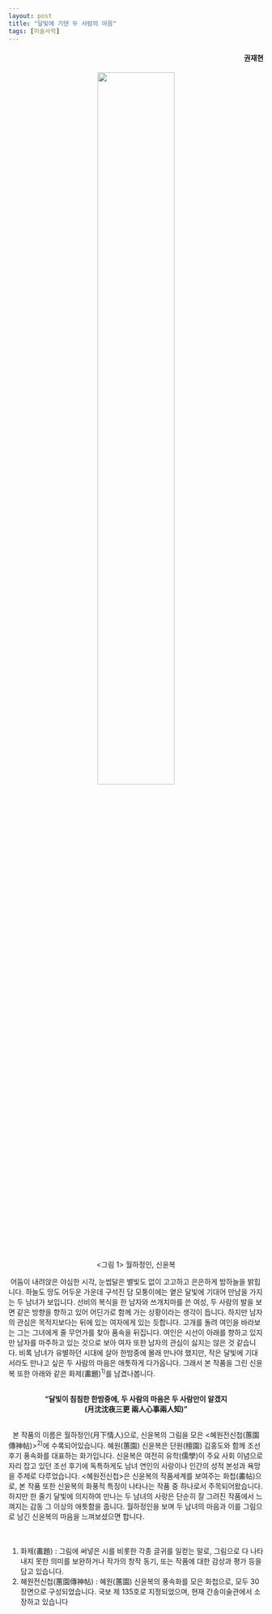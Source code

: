 ```yaml
---
layout: post
title: "달빛에 기댄 두 사람의 마음"
tags: [미술사학]
---
```


<h4><div style="text-align:right"><b>권재현</b></div></h4>

<center><figure><img src="https://user-images.githubusercontent.com/64909586/155538870-63b15eac-cc58-4b43-a287-2be3d1aed6fa.png?raw=true" width="60%" height="60%"><figcaption><그림 1> 월하정인, 신윤복</figcaption></figure></center>

&nbsp;어둠이 내려앉은 야심한 시각, 눈썹달은 별빛도 없이 고고하고 은은하게 밤하늘을 밝힙니다. 하늘도 땅도 어두운 가운데 구석진 담 모퉁이에는 옅은 달빛에 기대어 만남을 가지는 두 남녀가 보입니다. 선비의 복식을 한 남자와 쓰개치마를 쓴 여성, 두 사람의 발을 보면 같은 방향을 향하고 있어 어딘가로 함께 가는 상황이라는 생각이 듭니다. 하지만 남자의 관심은 목적지보다는 뒤에 있는 여자에게 있는 듯합니다. 고개를 돌려 여인을 바라보는 그는 그녀에게 줄 무언가를 찾아 품속을 뒤집니다. 여인은 시선이 아래를 향하고 있지만 남자를 마주하고 있는 것으로 보아 여자 또한 남자의 관심이 싫지는 않은 것 같습니다. 비록 남녀가 유별하던 시대에 살아 한밤중에 몰래 만나야 했지만, 작은 달빛에 기대서라도 만나고 싶은 두 사람의 마음은 애틋하게 다가옵니다. 그래서 본 작품을 그린 신윤복 또한 아래와 같은 화제(畵題)<sup>1)</sup>를 남겼나봅니다.  

<br>
<center><b>“달빛이 침침한 한밤중에, 두 사람의 마음은 두 사람만이 알겠지
<br> (月沈沈夜三更 兩人心事兩人知)”</b></center>
<br>

&nbsp;  본 작품의 이름은 월하정인(月下情人)으로, 신윤복의 그림을 모은 <혜원전신첩(蕙園傳神帖)><sup>2)</sup>에 수록되어있습니다. 혜원(蕙園) 신윤복은 단원(檀園) 김홍도와 함께 조선 후기 풍속화를 대표하는 화가입니다. 신윤복은 여전히 유학(儒學)이 주요 사회 이념으로 자리 잡고 있던 조선 후기에 독특하게도 남녀 연인의 사랑이나 인간의 성적 본성과 욕망을 주제로 다루었습니다. <혜원전신첩>은 신윤복의 작품세계를 보여주는 화첩(畵帖)으로, 본 작품 또한 신윤복의 화풍적 특징이 나타나는 작품 중 하나로서 주목되어왔습니다. 하지만 한 줄기 달빛에 의지하여 만나는 두 남녀의 사랑은 단순히 잘 그려진 작품에서 느껴지는 감동 그 이상의 애틋함을 줍니다. 월하정인을 보며 두 남녀의 마음과 이를 그림으로 남긴 신윤복의 마음을 느껴보셨으면 합니다.
<br>
<br>
<br>
1) 화제(畵題) : 그림에 써넣은 시를 비롯한 각종 글귀를 일컫는 말로, 그림으로 다 나타내지 못한 의미를 보완하거나 작가의 창작 동기, 또는 작품에 대한 감상과 평가 등을 담고 있습니다.<br>
2) 혜원전신첩(蕙園傳神帖) : 혜원(蕙園) 신윤복의 풍속화를 모은 화첩으로, 모두 30장면으로 구성되었습니다. 국보 제 135호로 지정되었으며, 현재 간송미술관에서 소장하고 있습니다
